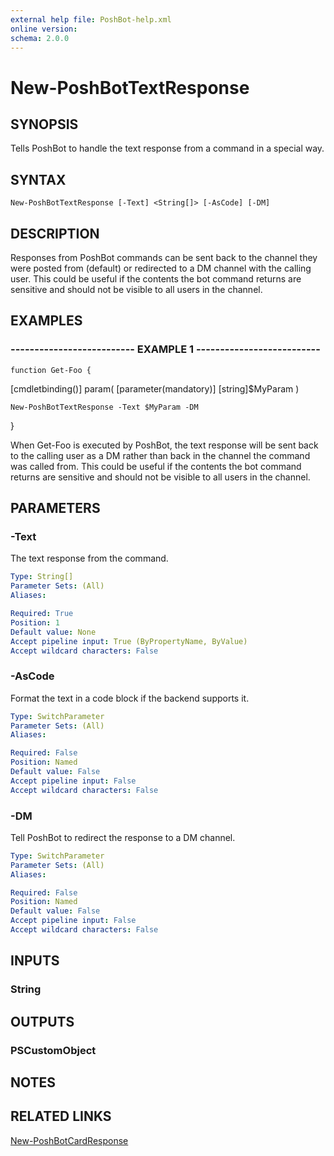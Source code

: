 ```yaml
---
external help file: PoshBot-help.xml
online version: 
schema: 2.0.0
---
```


# New-PoshBotTextResponse

## SYNOPSIS
Tells PoshBot to handle the text response from a command in a special way.

## SYNTAX

```
New-PoshBotTextResponse [-Text] <String[]> [-AsCode] [-DM]
```

## DESCRIPTION
Responses from PoshBot commands can be sent back to the channel they were posted from (default) or redirected to a DM channel with the
calling user.
This could be useful if the contents the bot command returns are sensitive and should not be visible to all users
in the channel.

## EXAMPLES

### -------------------------- EXAMPLE 1 --------------------------
```
function Get-Foo {
```

\[cmdletbinding()\]
    param(
        \[parameter(mandatory)\]
        \[string\]$MyParam
    )

    New-PoshBotTextResponse -Text $MyParam -DM
}

When Get-Foo is executed by PoshBot, the text response will be sent back to the calling user as a DM rather than back in the channel the
command was called from.
This could be useful if the contents the bot command returns are sensitive and should not be visible to all users
in the channel.

## PARAMETERS

### -Text
The text response from the command.

```yaml
Type: String[]
Parameter Sets: (All)
Aliases: 

Required: True
Position: 1
Default value: None
Accept pipeline input: True (ByPropertyName, ByValue)
Accept wildcard characters: False
```

### -AsCode
Format the text in a code block if the backend supports it.

```yaml
Type: SwitchParameter
Parameter Sets: (All)
Aliases: 

Required: False
Position: Named
Default value: False
Accept pipeline input: False
Accept wildcard characters: False
```

### -DM
Tell PoshBot to redirect the response to a DM channel.

```yaml
Type: SwitchParameter
Parameter Sets: (All)
Aliases: 

Required: False
Position: Named
Default value: False
Accept pipeline input: False
Accept wildcard characters: False
```

## INPUTS

### String

## OUTPUTS

### PSCustomObject

## NOTES

## RELATED LINKS

[New-PoshBotCardResponse]()


